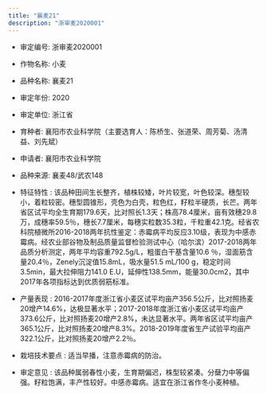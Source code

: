 ```yaml
---
title: "襄麦21"
description: "浙审麦2020001"
---
```

* 审定编号:  浙审麦2020001

*  作物名称:  小麦

*  品种名称:  襄麦21

*  审定年份:  2020

*  审定单位:  浙江省

* 育种者:  襄阳市农业科学院（主要选育人：陈桥生、张道荣、周芳菊、汤清益、刘先斌）

*  申请者:  襄阳市农业科学院

*  品种来源:  襄麦48/武农148

*  特征特性 : 
该品种田间生长整齐，植株较矮，叶片较宽，叶色较深。穗型较小，着粒较密。穗型圆锥形，壳色为白壳，粒色红，籽粒半硬质，长芒。两年省区试平均全生育期179.6天，比对照长1.3天；株高78.4厘米，亩有效穗29.8万，成穗率59.5％，穗长7.7厘米，每穗实粒数35.3粒，千粒重42.1克。经省农科院植微所2016-2018两年抗性鉴定：赤霉病平均反应3.10级，表现为中感赤霉病。经农业部谷物及制品质量监督检验测试中心（哈尔滨）2017-2018两年品质分析测定，两年平均容重792.5g/L，粗蛋白干基含量10.6 ％，湿面筋含量20.4％，Zenely沉淀值15.8mL，吸水量51.5 mL/100 g，稳定时间3.5min，最大拉伸阻力141.0  E.U，延伸性138.5mm，能量30.0cm2，其中2017年各项指标达到优质弱筋标准。
 
*  产量表现 : 
2016-2017年度浙江省小麦区试平均亩产356.5公斤，比对照扬麦20增产14.6%，达极显著水平；2017-2018年度浙江省小麦区试平均亩产373.6公斤，比对照扬麦20增产2.8%，未达显著水平。两年省区试平均亩产365.1公斤，比对照扬麦20增产8.3%。2018-2019年度省生产试验平均亩产322.1公斤，比对照扬麦20增产2.2％。

*  栽培技术要点 : 
适当早播，注意赤霉病的防治。

*  审定意见 : 
该品种属弱春性小麦，生育期偏迟，株型较紧凑。分蘖力中等偏强。籽粒饱满，丰产性较好。中感赤霉病。适宜在浙江省作冬小麦种植。
